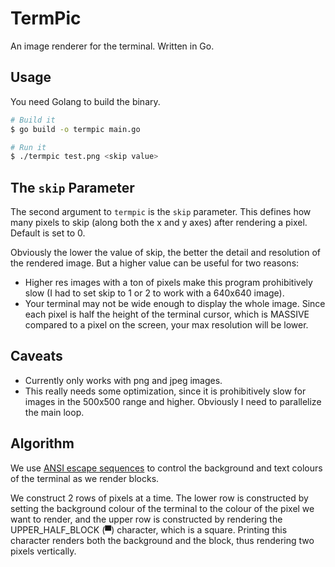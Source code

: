 # TermPic

An image renderer for the terminal. Written in Go.

## Usage

You need Golang to build the binary.

```bash
# Build it
$ go build -o termpic main.go

# Run it
$ ./termpic test.png <skip value>
```

## The `skip` Parameter

The second argument to `termpic` is the `skip` parameter. This defines how many pixels to skip (along both the x and y axes) after rendering a pixel. Default is set to 0.

Obviously the lower the value of skip, the better the detail and resolution of the rendered image. But a higher value can be useful for two reasons:
- Higher res images with a ton of pixels make this program prohibitively slow (I had to set skip to 1 or 2 to work with a 640x640 image).
- Your terminal may not be wide enough to display the whole image. Since each pixel is half the height of the terminal cursor, which is MASSIVE compared to a pixel on the screen, your max resolution will be lower.

## Caveats

- Currently only works with png and jpeg images.
- This really needs some optimization, since it is prohibitively slow for images in the 500x500 range and higher. Obviously I need to parallelize the main loop.

## Algorithm

We use [ANSI escape sequences](https://notes.burke.libbey.me/ansi-escape-codes/) to control the background and text colours of the terminal as we render blocks.

We construct 2 rows of pixels at a time. The lower row is constructed by setting the background colour of the terminal to the colour of the pixel we want to render, and the upper row is constructed by rendering the UPPER_HALF_BLOCK (▀) character, which is a square. Printing this character renders both the background and the block, thus rendering two pixels vertically.
